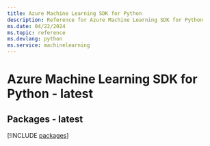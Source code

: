 ```yaml
---
title: Azure Machine Learning SDK for Python
description: Reference for Azure Machine Learning SDK for Python
ms.date: 04/22/2024
ms.topic: reference
ms.devlang: python
ms.service: machinelearning
---
```

# Azure Machine Learning SDK for Python - latest
## Packages - latest
[!INCLUDE [packages](machine-learning-index.md)]